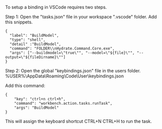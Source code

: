 To setup a binding in VSCode requires two steps.

Step 1:
Open the "tasks.json" file in your workspace ".vscode" folder. Add this snippets.

    {
      "label": "BuildModel",
      "type": "shell",
      "detail" :"BuildModel",
      "command": "FOLDER\\nHydrate.Command.Core.exe",
      "args": ["--buildmodel=\"true\"", "--model=\"${file}\"", "--output=\"${fileDirname}\""]
    }


Step 2:
Open the global "keybindings.json" file in the users folder.
%USER%\AppData\Roaming\Code\User\keybindings.json

Add this command:

    {
        "key": "ctrl+n ctrl+h",
        "command": "workbench.action.tasks.runTask",
        "args": "BuildModel"
    }

This will assign the keyboard shortcut CTRL+N CTRL+H to run the task.
